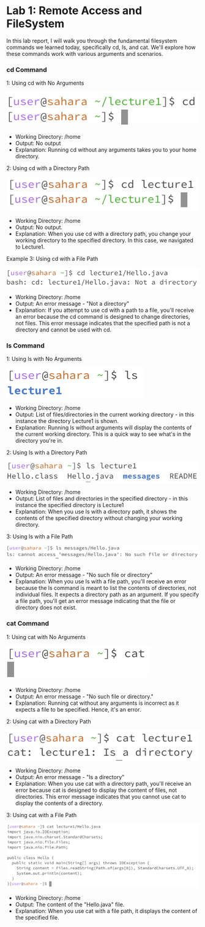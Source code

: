 # Lab 1: Remote Access and FileSystem

In this lab report, I will walk you through the fundamental filesystem commands we learned today, specifically cd, ls, and cat. We'll explore how these commands work with various arguments and scenarios.

### cd Command
1: Using cd with No Arguments

![Image](1.png)

- Working Directory: /home
- Output: No output
- Explanation: Running cd without any arguments takes you to your home directory. 

2: Using cd with a Directory Path

![Image](4.png)

- Working Directory: /home
- Output: No output.
- Explanation: When you use cd with a directory path, you change your working directory to the specified directory. In this case, we navigated to Lecture1.

Example 3: Using cd with a File Path

![Image](8.png)

- Working Directory: /home
- Output: An error message - "Not a directory"
- Explanation: If you attempt to use cd with a path to a file, you'll receive an error because the cd command is designed to change directories, not files. This error message indicates that the specified path is not a directory and cannot be used with cd.

### ls Command
1: Using ls with No Arguments

![Image](2.png)

- Working Directory: /home
- Output: List of files/directories in the current working directory - in this instance the directory Lecture1 is shown.
- Explanation: Running ls without arguments will display the contents of the current working directory. This is a quick way to see what's in the directory you're in.

2: Using ls with a Directory Path

![Image](5.png)

- Working Directory: /home
- Output: List of files and directories in the specified directory - in this instance the specified directory is Lecture1 
- Explanation: When you use ls with a directory path, it shows the contents of the specified directory without changing your working directory.

3: Using ls with a File Path

![Image](7.png)

- Working Directory: /home
- Output: An error message - "No such file or directory"
- Explanation: When you use ls with a file path, you'll receive an error because the ls command is meant to list the contents of directories, not individual files. It expects a directory path as an argument. If you specify a file path, you'll get an error message indicating that the file or directory does not exist.

### cat Command
1: Using cat with No Arguments

![Image](3.png)

- Working Directory: /home
- Output: An error message - "No such file or directory."
- Explanation: Running cat without any arguments is incorrect as it expects a file to be specified. Hence, it's an error.

2: Using cat with a Directory Path

![Image](6.png)

- Working Directory: /home
- Output: An error message - "Is a directory"
- Explanation: When you use cat with a directory path, you'll receive an error because cat is designed to display the content of files, not directories. This error message indicates that you cannot use cat to display the contents of a directory.

3: Using cat with a File Path

![Image](9.png)

- Working Directory: /home
- Output: The content of the "Hello.java" file.
- Explanation: When you use cat with a file path, it displays the content of the specified file. 
